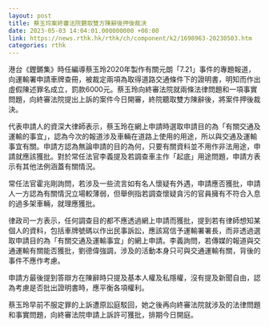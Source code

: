 ```yaml
---
layout: post
title: 蔡玉玲案終審法院聽取雙方陳辭後押後裁決
date: 2023-05-03 14:04:01.000000000 +08:00
link: https://news.rthk.hk/rthk/ch/component/k2/1698963-20230503.htm
categories: rthk
---
```


港台《鏗鏘集》時任編導蔡玉玲2020年製作有關元朗「7.21」事件的專題報道，向運輸署申請車牌查冊，被裁定兩項為取得道路交通條件下的證明書，明知而作出虛假陳述罪名成立，罰款6000元。蔡玉玲向終審法院就兩條法律問題和一項事實問題，向終審法院提出上訴的案件今日開審，終院聽取雙方陳辭後，將案件押後裁決。

代表申請人的資深大律師表示，蔡玉玲在網上申請時選取申請目的為「有關交通及運輸的事宜」，認為今次的報道涉及車輛在道路上使用的用途，所以與交通及運輸事宜有關。申請方認為無論申請的目的為何，只要有關資料並不用作非法用途，申請就應該獲批。對於常任法官李義提及若調查車主作「起底」用途問題，申請方表示有其他法例涵蓋有關情況。

常任法官霍兆剛詢問，若涉及一些流言如有名人懷疑有外遇，申請應否獲批，申請人一方認為有關情況立場較薄弱，但舉例指若調查懷疑貪污的官員擁有不符合入息的過多架車輛，就理應獲批。

律政司一方表示，任何調查目的都不應透過網上申請而獲批，提到若有律師想知某個人的資料，包括車牌號碼以作出民事訴訟，應該寫信予運輸署署長，而非透過選取申請目的為「有關交通及運輸事宜」的網上申請。李義詢問，若傳媒的報道與交通運輸有關能否獲批，劉德偉強調，涉及的活動本身只可與交通運輸有關，背後的事件不應作考慮。

申請方最後提到答辯方在陳辭時只提及基本人權及私隱權，沒有提及新聞自由，認為考慮是否批出證明書時，應平衡各項權利。

蔡玉玲早前不服定罪的上訴遭原訟庭駁回，她之後再向終審法院就涉及的法律問題和事實問題，向終審法院申請上訴許可獲批，排期今日開庭。
